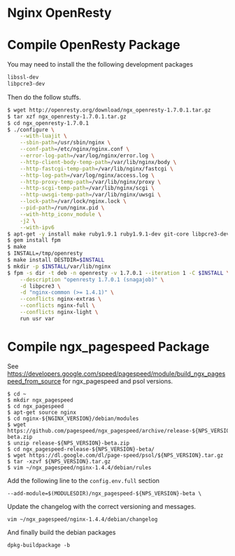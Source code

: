 Nginx OpenResty
===

Compile OpenResty Package
=========================
You may need to install the the following development packages

```sh
libssl-dev
libpcre3-dev
```

Then do the follow stuffs.

```sh
$ wget http://openresty.org/download/ngx_openresty-1.7.0.1.tar.gz
$ tar xzf ngx_openresty-1.7.0.1.tar.gz
$ cd ngx_openresty-1.7.0.1
$ ./configure \
    --with-luajit \
    --sbin-path=/usr/sbin/nginx \
    --conf-path=/etc/nginx/nginx.conf \
    --error-log-path=/var/log/nginx/error.log \
    --http-client-body-temp-path=/var/lib/nginx/body \
    --http-fastcgi-temp-path=/var/lib/nginx/fastcgi \
    --http-log-path=/var/log/nginx/access.log \
    --http-proxy-temp-path=/var/lib/nginx/proxy \
    --http-scgi-temp-path=/var/lib/nginx/scgi \
    --http-uwsgi-temp-path=/var/lib/nginx/uwsgi \
    --lock-path=/var/lock/nginx.lock \
    --pid-path=/run/nginx.pid \
    --with-http_iconv_module \
    -j2 \
    --with-ipv6
$ apt-get -y install make ruby1.9.1 ruby1.9.1-dev git-core libpcre3-dev libxslt1-dev libgd2-xpm-dev libgeoip-dev unzip zip build-essential
$ gem install fpm
$ make
$ INSTALL=/tmp/openresty
$ make install DESTDIR=$INSTALL
$ mkdir -p $INSTALL/var/lib/nginx
$ fpm -s dir -t deb -n openresty -v 1.7.0.1 --iteration 1 -C $INSTALL \
    --description "openresty 1.7.0.1 (snagajob)" \
    -d libpcre3 \
    -d "nginx-common (>= 1.4.1)" \
    --conflicts nginx-extras \
    --conflicts nginx-full \
    --conflicts nginx-light \
    run usr var
```

Compile ngx_pagespeed Package
=============================
See https://developers.google.com/speed/pagespeed/module/build_ngx_pagespeed_from_source for ngx_pagespeed and psol versions.

```
$ cd ~
$ mkdir ngx_pagespeed
$ cd ngx_pagespeed
$ apt-get source nginx
$ cd nginx-${NGINX_VERSION}/debian/modules
$ wget https://github.com/pagespeed/ngx_pagespeed/archive/release-${NPS_VERSION}-beta.zip
$ unzip release-${NPS_VERSION}-beta.zip
$ cd ngx_pagespeed-release-${NPS_VERSION}-beta/
$ wget https://dl.google.com/dl/page-speed/psol/${NPS_VERSION}.tar.gz
$ tar -xzvf ${NPS_VERSION}.tar.gz
$ vim ~/ngx_pagespeed/nginx-1.4.4/debian/rules
```
Add the following line to the `config.env.full` section
```
--add-module=$(MODULESDIR)/ngx_pagespeed-${NPS_VERSION}-beta \
```
Update the changelog with the correct versioning and messages.
```
vim ~/ngx_pagespeed/nginx-1.4.4/debian/changelog
```
And finally build the debian packages
```
dpkg-buildpackage -b
```
